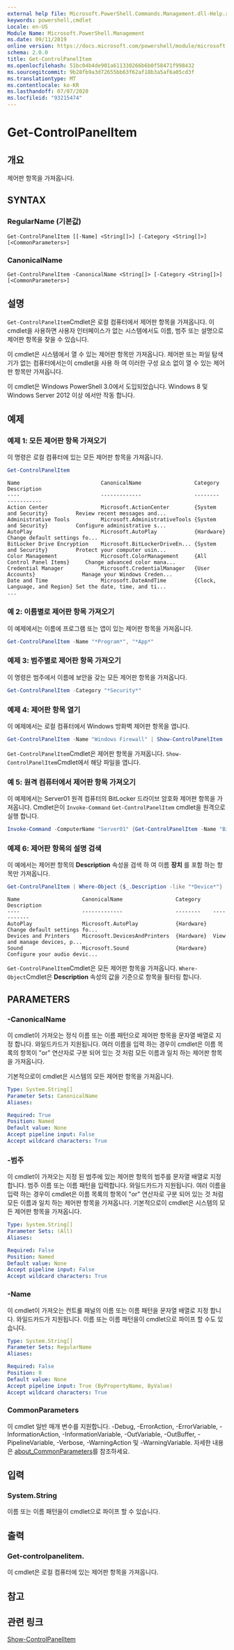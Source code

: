 ```yaml
---
external help file: Microsoft.PowerShell.Commands.Management.dll-Help.xml
keywords: powershell,cmdlet
Locale: en-US
Module Name: Microsoft.PowerShell.Management
ms.date: 09/11/2019
online version: https://docs.microsoft.com/powershell/module/microsoft.powershell.management/get-controlpanelitem?view=powershell-5.1&WT.mc_id=ps-gethelp
schema: 2.0.0
title: Get-ControlPanelItem
ms.openlocfilehash: 51bc04b4de901a611330266b6b0f58471f998432
ms.sourcegitcommit: 9b28fb9a3d72655bb63f62af18b3a5af6a05cd3f
ms.translationtype: MT
ms.contentlocale: ko-KR
ms.lasthandoff: 07/07/2020
ms.locfileid: "93215474"
---
```

# Get-ControlPanelItem

## 개요
제어판 항목을 가져옵니다.

## SYNTAX

### RegularName (기본값)

```
Get-ControlPanelItem [[-Name] <String[]>] [-Category <String[]>] [<CommonParameters>]
```

### CanonicalName

```
Get-ControlPanelItem -CanonicalName <String[]> [-Category <String[]>] [<CommonParameters>]
```

## 설명

`Get-ControlPanelItem`Cmdlet은 로컬 컴퓨터에서 제어판 항목을 가져옵니다. 이 cmdlet을 사용하면 사용자 인터페이스가 없는 시스템에서도 이름, 범주 또는 설명으로 제어판 항목을 찾을 수 있습니다.

이 cmdlet은 시스템에서 열 수 있는 제어판 항목만 가져옵니다. 제어판 또는 파일 탐색기가 없는 컴퓨터에서는이 cmdlet을 사용 하 여 이러한 구성 요소 없이 열 수 있는 제어판 항목만 가져옵니다.

이 cmdlet은 Windows PowerShell 3.0에서 도입되었습니다. Windows 8 및 Windows Server 2012 이상 에서만 작동 합니다.

## 예제

### 예제 1: 모든 제어판 항목 가져오기

이 명령은 로컬 컴퓨터에 있는 모든 제어판 항목을 가져옵니다.

```powershell
Get-ControlPanelItem
```

```Output
Name                          CanonicalName                 Category                      Description
----                          -------------                 --------                      -----------
Action Center                 Microsoft.ActionCenter        {System and Security}         Review recent messages and...
Administrative Tools          Microsoft.AdministrativeTools {System and Security}         Configure administrative s...
AutoPlay                      Microsoft.AutoPlay            {Hardware}                    Change default settings fo...
BitLocker Drive Encryption    Microsoft.BitLockerDriveEn... {System and Security}         Protect your computer usin...
Color Management              Microsoft.ColorManagement     {All Control Panel Items}     Change advanced color mana...
Credential Manager            Microsoft.CredentialManager   {User Accounts}               Manage your Windows Creden...
Date and Time                 Microsoft.DateAndTime         {Clock, Language, and Region} Set the date, time, and ti...
...
```

### 예 2: 이름별로 제어판 항목 가져오기

이 예제에서는 이름에 프로그램 또는 앱이 있는 제어판 항목을 가져옵니다.

```powershell
Get-ControlPanelItem -Name "*Program*", "*App*"
```

### 예제 3: 범주별로 제어판 항목 가져오기

이 명령은 범주에서 이름에 보안을 갖는 모든 제어판 항목을 가져옵니다.

```powershell
Get-ControlPanelItem -Category "*Security*"
```

### 예제 4: 제어판 항목 열기

이 예제에서는 로컬 컴퓨터에서 Windows 방화벽 제어판 항목을 엽니다.

```powershell
Get-ControlPanelItem -Name "Windows Firewall" | Show-ControlPanelItem
```

`Get-ControlPanelItem`Cmdlet은 제어판 항목을 가져옵니다. `Show-ControlPanelItem`Cmdlet에서 해당 파일을 엽니다.

### 예 5: 원격 컴퓨터에서 제어판 항목 가져오기

이 예제에서는 Server01 원격 컴퓨터의 BitLocker 드라이브 암호화 제어판 항목을 가져옵니다.
Cmdlet은이 `Invoke-Command` `Get-ControlPanelItem` cmdlet을 원격으로 실행 합니다.

```powershell
Invoke-Command -ComputerName "Server01" {Get-ControlPanelItem -Name "BitLocker*" }
```

### 예제 6: 제어판 항목의 설명 검색

이 예에서는 제어판 항목의 **Description** 속성을 검색 하 여 이름 **장치** 를 포함 하는 항목만 가져옵니다.

```powershell
Get-ControlPanelItem | Where-Object {$_.Description -like "*Device*"}
```

```Output
Name                    CanonicalName                 Category    Description
----                    -------------                 --------    -----------
AutoPlay                Microsoft.AutoPlay            {Hardware}  Change default settings fo...
Devices and Printers    Microsoft.DevicesAndPrinters  {Hardware}  View and manage devices, p...
Sound                   Microsoft.Sound               {Hardware}  Configure your audio devic...
```

`Get-ControlPanelItem`Cmdlet은 모든 제어판 항목을 가져옵니다. `Where-Object`Cmdlet은 **Description** 속성의 값을 기준으로 항목을 필터링 합니다.

## PARAMETERS

### -CanonicalName

이 cmdlet이 가져오는 정식 이름 또는 이름 패턴으로 제어판 항목을 문자열 배열로 지정 합니다. 와일드카드가 지원됩니다. 여러 이름을 입력 하는 경우이 cmdlet은 이름 목록의 항목이 "or" 연산자로 구분 되어 있는 것 처럼 모든 이름과 일치 하는 제어판 항목을 가져옵니다.

기본적으로이 cmdlet은 시스템의 모든 제어판 항목을 가져옵니다.

```yaml
Type: System.String[]
Parameter Sets: CanonicalName
Aliases:

Required: True
Position: Named
Default value: None
Accept pipeline input: False
Accept wildcard characters: True
```

### -범주

이 cmdlet이 가져오는 지정 된 범주에 있는 제어판 항목의 범주를 문자열 배열로 지정 합니다. 범주 이름 또는 이름 패턴을 입력합니다. 와일드카드가 지원됩니다. 여러 이름을 입력 하는 경우이 cmdlet은 이름 목록의 항목이 "or" 연산자로 구분 되어 있는 것 처럼 모든 이름과 일치 하는 제어판 항목을 가져옵니다. 기본적으로이 cmdlet은 시스템의 모든 제어판 항목을 가져옵니다.

```yaml
Type: System.String[]
Parameter Sets: (All)
Aliases:

Required: False
Position: Named
Default value: None
Accept pipeline input: False
Accept wildcard characters: True
```

### -Name

이 cmdlet이 가져오는 컨트롤 패널의 이름 또는 이름 패턴을 문자열 배열로 지정 합니다.
와일드카드가 지원됩니다. 이름 또는 이름 패턴을이 cmdlet으로 파이프 할 수도 있습니다.

```yaml
Type: System.String[]
Parameter Sets: RegularName
Aliases:

Required: False
Position: 0
Default value: None
Accept pipeline input: True (ByPropertyName, ByValue)
Accept wildcard characters: True
```

### CommonParameters

이 cmdlet 일반 매개 변수를 지원합니다. -Debug, -ErrorAction, -ErrorVariable, -InformationAction, -InformationVariable, -OutVariable, -OutBuffer, -PipelineVariable, -Verbose, -WarningAction 및 -WarningVariable. 자세한 내용은 [about_CommonParameters](https://go.microsoft.com/fwlink/?LinkID=113216)를 참조하세요.

## 입력

### System.String

이름 또는 이름 패턴을이 cmdlet으로 파이프 할 수 있습니다.

## 출력

### Get-controlpanelitem.

이 cmdlet은 로컬 컴퓨터에 있는 제어판 항목을 가져옵니다.

## 참고

## 관련 링크

[Show-ControlPanelItem](Show-ControlPanelItem.md)
